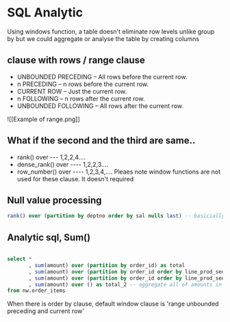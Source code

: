 
# SQL Analytic

Using windows function, a table doesn't eliminate row levels unlike group by but we could aggregate or analyse the table by creating columns

## clause with rows / range clause
- UNBOUNDED PRECEDING – All rows before the current row.
- n PRECEDING – n rows before the current row.
- CURRENT ROW – Just the current row.
- n FOLLOWING – n rows after the current row.
- UNBOUNDED FOLLOWING – All rows after the current row.

![[Example of range.png]]
## What if the second and the third are same.. 
- rank() over --- 1,2,2,4.... 
- dense_rank() over ---- 1,2,2,3....
- row_number() over ---- 1,2,3,4,....
Pleaes note window functions are not used for these clause. It doesn't required
## Null value processing
``` sql
rank() over (partition by deptno order by sal nulls last) -- basicially nulls first is default (showing null value as priorities)
```

## Analytic sql, Sum()
``` sql

select *
	   , sum(amount) over (partition by order_id) as total
	   , sum(amount) over (partition by order_id order by line_prod_seq) as cum_sum -- order by pros enables sum function to cumulate aggregation here
	   , sum(amount) over (partition by order_id order by line_prod_seq rows between unbounded preceding and current row) as cum_sum_2 -- same as previous clause, but if we change 1 preceding, it will aggregate from -1 row data to current row
	   , sum(amount) over () as total_2 -- aggregate all of amounts in the table	
from nw.order_items

```
When there is  order by clause, default window clause is 'range unbounded preceding and current row'

